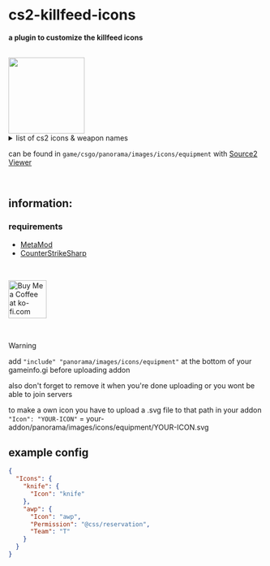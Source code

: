 # cs2-killfeed-icons
**a plugin to customize the killfeed icons**

<br>

<img src="https://cdn.discordapp.com/attachments/1039451649254629406/1269066381245026316/image.png?ex=66aeb5ab&is=66ad642b&hm=38a72215e9d50247a05216e04902612f90c7428f9a85ec544913069b22f1b940&" width="150">

<br>

<details>
	<summary>list of cs2 icons & weapon names</summary>
	ak47 <br>
	ammobox <br>
	ammobox_threepack <br>
	armor <br>
	armor_helmet <br>
	assaultsuit <br>
	assaultsuit_helmet_only <br>
	aug <br>
	awp <br>
	axe <br>
	bayonet <br>
	bizon <br>
	breachcharge <br>
	breachcharge_projectile <br>
	bumpmine <br>
	c4 <br>
	clothing_hands <br>
	controldrone <br>
	customplayer <br>
	cz75a <br>
	deagle <br>
	decoy <br>
	defuser <br>
	disconnect <br>
	diversion <br>
	dronegun <br>
	elite <br>
	famas <br>
	firebomb <br>
	fists <br>
	fiveseven <br>
	flair0 <br>
	flashbang <br>
	flashbang_assist <br>
	frag_grenade <br>
	g3sg1 <br>
	galilar <br>
	glock <br>
	grenadepack <br>
	grenadepack2 <br>
	hammer <br>
	healthshot <br>
	heavy_armor <br>
	hegrenade <br>
	helmet <br>
	hkp2000 <br>
	incgrenade <br>
	inferno <br>
	kevlar <br>
	knife <br>
	knife_bowie <br>
	knife_butterfly <br>
	knife_canis <br>
	knife_cord <br>
	knife_css <br>
	knife_falchion <br>
	knife_flip <br>
	knife_gut <br>
	knife_gypsy_jackknife <br>
	knife_karambit <br>
	knife_kukri <br>
	knife_m9_bayonet <br>
	knife_outdoor <br>
	knife_push <br>
	knife_skeleton <br>
	knife_stiletto <br>
	knife_survival_bowie <br>
	knife_t <br>
	knife_tactical <br>
	knife_twinblade <br>
	knife_ursus <br>
	knife_widowmaker <br>
	knifegg <br>
	m4a1 <br>
	m4a1_silencer <br>
	m4a1_silencer_off <br>
	m249 <br>
	mac10 <br>
	mag7 <br>
	melee <br>
	molotov <br>
	mp5sd <br>
	mp7 <br>
	mp9 <br>
	negev <br>
	nova <br>
	p90 <br>
	p250 <br>
	p2000 <br>
	planted_c4 <br>
	planted_c4_survival <br>
	prop_exploding_barrel <br>
	radarjammer <br>
	revolver <br>
	sawedoff <br>
	scar20 <br>
	sg556 <br>
	shield <br>
	smokegrenade <br>
	snowball <br>
	spanner <br>
	spray0 <br>
	ssg08 <br>
	stomp_damage <br>
	tablet <br>
	tagrenade <br>
	taser <br>
	tec9 <br>
	tripwirefire <br>
	tripwirefire_projectile <br>
	ump45 <br>
	usp_silencer <br>
	usp_silencer_off <br>
	xm1014 <br>
	zone_repulsor <br>
</details>

can be found in `game/csgo/panorama/images/icons/equipment` with [Source2 Viewer](https://valveresourceformat.github.io/) <br>


<br>

## information:

### requirements
- [MetaMod](https://cs2.poggu.me/metamod/installation)
- [CounterStrikeSharp](https://github.com/roflmuffin/CounterStrikeSharp)

<br>

<a href='https://ko-fi.com/G2G2Y3Z9R' target='_blank'><img style='border:0px; height:75px;' src='https://storage.ko-fi.com/cdn/brandasset/kofi_s_tag_dark.png?_gl=1*6vhavf*_gcl_au*MTIwNjcwMzM4OC4xNzE1NzA0NjM5*_ga*NjE5MjYyMjkzLjE3MTU3MDQ2MTM.*_ga_M13FZ7VQ2C*MTcyMjIwMDA2NS4xNy4xLjE3MjIyMDA0MDUuNjAuMC4w' border='0' alt='Buy Me a Coffee at ko-fi.com' /></a>

<br>

> [!WARNING]
> add `"include" "panorama/images/icons/equipment"` at the bottom of your gameinfo.gi before uploading addon
>
> also don't forget to remove it when you're done uploading or you wont be able to join servers

to make a own icon you have to upload a .svg file to that path in your addon <br>
`"Icon": "YOUR-ICON"` = your-addon/panorama/images/icons/equipment/YOUR-ICON.svg

## example config
```json
{
  "Icons": {
    "knife": {
      "Icon": "knife"
    },
    "awp": {
      "Icon": "awp",
      "Permission": "@css/reservation",
      "Team": "T"
    }
  }
}
```
